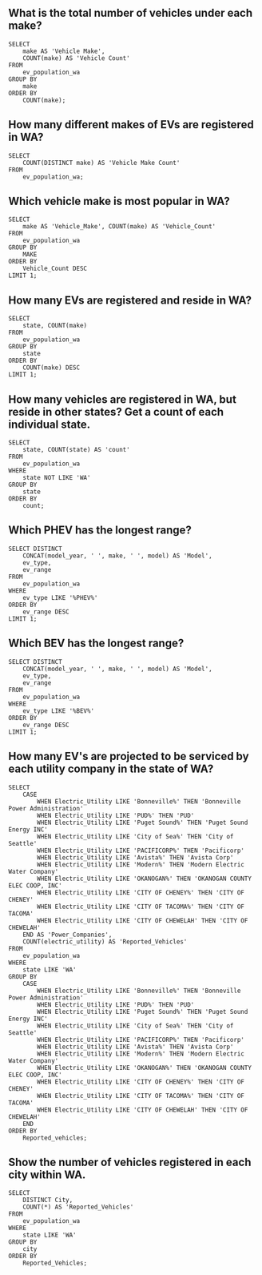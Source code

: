 ## What is the total number of vehicles under each make?

```
SELECT 
	make AS 'Vehicle Make',
    COUNT(make) AS 'Vehicle Count'
FROM 
	ev_population_wa
GROUP BY
	make
ORDER BY 
    COUNT(make);
```
## How many different makes of EVs are registered in WA?

```
SELECT 
	COUNT(DISTINCT make) AS 'Vehicle Make Count'
FROM	
	ev_population_wa;
```

## Which vehicle make is most popular in WA?

```
SELECT 
    make AS 'Vehicle_Make', COUNT(make) AS 'Vehicle_Count'
FROM
    ev_population_wa
GROUP BY 
    MAKE
ORDER BY 
    Vehicle_Count DESC
LIMIT 1;
```

## How many EVs are registered and reside in WA?

```
SELECT 
    state, COUNT(make)
FROM
    ev_population_wa
GROUP BY 
    state
ORDER BY 
    COUNT(make) DESC
LIMIT 1;
```

## How many vehicles are registered in WA, but reside in other states? Get a count of each individual state.

```
SELECT 
    state, COUNT(state) AS 'count'
FROM
    ev_population_wa
WHERE
    state NOT LIKE 'WA'
GROUP BY
    state
ORDER BY
    count;
```

## Which PHEV has the longest range?

```
SELECT DISTINCT
    CONCAT(model_year, ' ', make, ' ', model) AS 'Model',
    ev_type,
    ev_range
FROM
    ev_population_wa
WHERE
    ev_type LIKE '%PHEV%'
ORDER BY
    ev_range DESC
LIMIT 1;
```

## Which BEV has the longest range?

```
SELECT DISTINCT
    CONCAT(model_year, ' ', make, ' ', model) AS 'Model',
    ev_type,
    ev_range
FROM
    ev_population_wa
WHERE
    ev_type LIKE '%BEV%'
ORDER BY 
    ev_range DESC
LIMIT 1;
```

## How many EV's are projected to be serviced by each utility company in the state of WA?

```
SELECT
    CASE
        WHEN Electric_Utility LIKE 'Bonneville%' THEN 'Bonneville Power Administration'
        WHEN Electric_Utility LIKE 'PUD%' THEN 'PUD'
        WHEN Electric_Utility LIKE 'Puget Sound%' THEN 'Puget Sound Energy INC'
        WHEN Electric_Utility LIKE 'City of Sea%' THEN 'City of Seattle'
        WHEN Electric_Utility LIKE 'PACIFICORP%' THEN 'Pacificorp'
        WHEN Electric_Utility LIKE 'Avista%' THEN 'Avista Corp'
        WHEN Electric_Utility LIKE 'Modern%' THEN 'Modern Electric Water Company'
        WHEN Electric_Utility LIKE 'OKANOGAN%' THEN 'OKANOGAN COUNTY ELEC COOP, INC'
        WHEN Electric_Utility LIKE 'CITY OF CHENEY%' THEN 'CITY OF CHENEY'
        WHEN Electric_Utility LIKE 'CITY OF TACOMA%' THEN 'CITY OF TACOMA'
        WHEN Electric_Utility LIKE 'CITY OF CHEWELAH' THEN 'CITY OF CHEWELAH'
    END AS 'Power_Companies',
    COUNT(electric_utility) AS 'Reported_Vehicles'
FROM
    ev_population_wa
WHERE
    state LIKE 'WA'
GROUP BY 
    CASE
        WHEN Electric_Utility LIKE 'Bonneville%' THEN 'Bonneville Power Administration'
        WHEN Electric_Utility LIKE 'PUD%' THEN 'PUD'
        WHEN Electric_Utility LIKE 'Puget Sound%' THEN 'Puget Sound Energy INC'
        WHEN Electric_Utility LIKE 'City of Sea%' THEN 'City of Seattle'
        WHEN Electric_Utility LIKE 'PACIFICORP%' THEN 'Pacificorp'
        WHEN Electric_Utility LIKE 'Avista%' THEN 'Avista Corp'
        WHEN Electric_Utility LIKE 'Modern%' THEN 'Modern Electric Water Company'
        WHEN Electric_Utility LIKE 'OKANOGAN%' THEN 'OKANOGAN COUNTY ELEC COOP, INC'
        WHEN Electric_Utility LIKE 'CITY OF CHENEY%' THEN 'CITY OF CHENEY'
        WHEN Electric_Utility LIKE 'CITY OF TACOMA%' THEN 'CITY OF TACOMA'
        WHEN Electric_Utility LIKE 'CITY OF CHEWELAH' THEN 'CITY OF CHEWELAH'
    END
ORDER BY 
    Reported_vehicles;
```

## Show the number of vehicles registered in each city within WA.

```
SELECT 
    DISTINCT City,
    COUNT(*) AS 'Reported_Vehicles'
FROM
    ev_population_wa
WHERE
    state LIKE 'WA'
GROUP BY 
    city
ORDER BY 
    Reported_Vehicles;
```